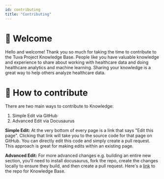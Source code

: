 ```yaml
---
id: contributing
title: "Contributing"
---
```


# 👋 Welcome

Hello and welcome! Thank you so much for taking the time to contribute to the Tuva Project Knowledge Base. 
People like you have valuable knowledge and experience to share about working with healthcare data and doing healthcare analytics and machine learning.  Sharing your knowledge is a great way to help others analyze healthcare data.

# 🤝 How to contribute

There are two main ways to contribute to Knowledge:

1. Simple Edit via GitHub
2. Advanced Edit via Docusaurus

**Simple Edit:** At the very bottom of every page is a link that says "Edit this page".  Clicking that link will take you to the source code for that page on GitHub.  You can directly edit this code and simply create a pull request.  This approach is great for making edits within an existing page.

**Advanced Edit:** For more advanced changes e.g. building an entire new section, you'll need to install docusaurus, fork the repo, create the changes locally to ensure they build, and then create a pull request.  Here's a [link](https://github.com/tuva-health/knowledge_base) to the repo for Knowledge Base.

